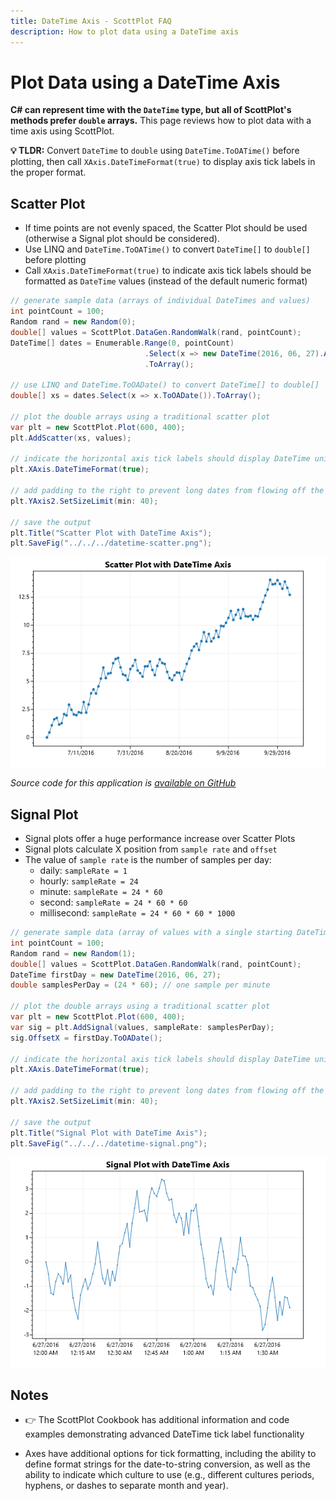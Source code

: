 ```yaml
---
title: DateTime Axis - ScottPlot FAQ
description: How to plot data using a DateTime axis
---
```


# Plot Data using a DateTime Axis

**C# can represent time with the `DateTime` type, but all of ScottPlot's methods prefer `double` arrays.** This page reviews how to plot data with a time axis using ScottPlot.

**💡 TLDR:** Convert `DateTime` to `double` using `DateTime.ToOATime()` before plotting, then call `XAxis.DateTimeFormat(true)` to display axis tick labels in the proper format.

## Scatter Plot

* If time points are not evenly spaced, the Scatter Plot should be used (otherwise a Signal plot should be considered).
* Use LINQ and `DateTime.ToOATime()` to convert `DateTime[]` to `double[]` before plotting
* Call `XAxis.DateTimeFormat(true)` to indicate axis tick labels should be formatted as `DateTime` values (instead of the default numeric format)

```cs
// generate sample data (arrays of individual DateTimes and values)
int pointCount = 100;
Random rand = new Random(0);
double[] values = ScottPlot.DataGen.RandomWalk(rand, pointCount);
DateTime[] dates = Enumerable.Range(0, pointCount)
                              .Select(x => new DateTime(2016, 06, 27).AddDays(x))
                              .ToArray();

// use LINQ and DateTime.ToOADate() to convert DateTime[] to double[]
double[] xs = dates.Select(x => x.ToOADate()).ToArray();

// plot the double arrays using a traditional scatter plot
var plt = new ScottPlot.Plot(600, 400);
plt.AddScatter(xs, values);

// indicate the horizontal axis tick labels should display DateTime units
plt.XAxis.DateTimeFormat(true);

// add padding to the right to prevent long dates from flowing off the figure
plt.YAxis2.SetSizeLimit(min: 40);

// save the output
plt.Title("Scatter Plot with DateTime Axis");
plt.SaveFig("../../../datetime-scatter.png");
```

![](src/DateTimeDemo/datetime-scatter.png)

_Source code for this application is [available on GitHub](https://github.com/ScottPlot/Website/tree/main/src/faq/datetime/src/)_

## Signal Plot

* Signal plots offer a huge performance increase over Scatter Plots
* Signal plots calculate X position from `sample rate` and `offset`
* The value of `sample rate` is the number of samples per day:
  * daily: `sampleRate = 1`
  * hourly: `sampleRate = 24`
  * minute: `sampleRate = 24 * 60`
  * second: `sampleRate = 24 * 60 * 60`
  * millisecond: `sampleRate = 24 * 60 * 60 * 1000`

```cs
// generate sample data (array of values with a single starting DateTime)
int pointCount = 100;
Random rand = new Random(1);
double[] values = ScottPlot.DataGen.RandomWalk(rand, pointCount);
DateTime firstDay = new DateTime(2016, 06, 27);
double samplesPerDay = (24 * 60); // one sample per minute

// plot the double arrays using a traditional scatter plot
var plt = new ScottPlot.Plot(600, 400);
var sig = plt.AddSignal(values, sampleRate: samplesPerDay);
sig.OffsetX = firstDay.ToOADate();

// indicate the horizontal axis tick labels should display DateTime units
plt.XAxis.DateTimeFormat(true);

// add padding to the right to prevent long dates from flowing off the figure
plt.YAxis2.SetSizeLimit(min: 40);

// save the output
plt.Title("Signal Plot with DateTime Axis");
plt.SaveFig("../../../datetime-signal.png");
```

![](src/DateTimeDemo/datetime-signal.png)

## Notes

* 👉 The ScottPlot Cookbook has additional information and code examples demonstrating advanced DateTime tick label functionality

* Axes have additional options for tick formatting, including the ability to define format strings for the date-to-string conversion, as well as the ability to indicate which culture to use (e.g., different cultures periods, hyphens, or dashes to separate month and year).